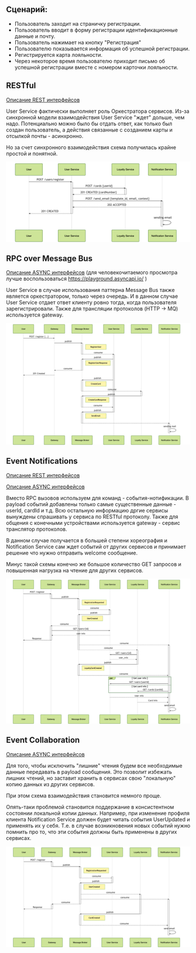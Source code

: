 
## Сценарий:

- Пользователь заходит на страничку регистрации. 
- Пользователь вводит в форму регистрации идентификационные данные и почту. 
- Пользователь нажимает на кнопку "Регистрация"
- Пользователю показывается информация об успешной регистрации. 
- Регистрируется карта лояльности.
- Через некоторое время пользователю приходит письмо об успешной регистрации вместе с номером карточки лояльности. 

## RESTful

[Описание REST интерфейсов](http://petstore.swagger.io/?url=https%3A%2F%2Fraw.githubusercontent.com%2Fschetinnikov-otus%2Farch-labs%2Fmaster%2Fapi-spec%2Frestful%2Frest-openapi.yaml)



User Service фактически выполняет роль Оркестратора сервисов. Из-за синхронной модели взаимодействия User Service "ждет" дольше, чем надо. Потенциально можно было бы отдать ответ, как только был создан пользователь, а действия связанные с созданием карты и отсылкой почты - асинхронно. 

Но за счет синхронного взаимодействия схема получилась крайне простой и понятной.  

![mermaid-diagram-20200526103254](README.assets/mermaid-diagram-20200526103254.png)




## RPC over Message Bus

[Описание ASYNC интерфейсов](./message-bus/bus-asyncapi.yaml) (для человекочитаемого просмотра лучше воспользоваться  https://playground.asyncapi.io/ )



User Service в случае использования паттерна Message Bus также является оркестратором, только через очередь. И в данном случае User Service отдает ответ клиенту ровно тогда, когда пользователя зарегистрировали. Также для трансляции протоколов (HTTP -> MQ) используется gateway. 

![mermaid-diagram-20200526103406](README.assets/mermaid-diagram-20200526103406.png)




## Event Notifications

[Описание REST интерфейcов](http://petstore.swagger.io/?url=https%3A%2F%2Fraw.githubusercontent.com%2Fschetinnikov-otus%2Farch-labs%2Fmaster%2Fapi-spec%2Fevent-notifications%2Fnotif-openapi.yaml#/)

[Описание ASYNC интерфейсов](./event-notifications/notif-asyncapi.yaml)



Вместо RPC вызовов используем для команд - события-нотификации. В payload событий добавлены только самые существенные данные - userId, cardId и т.д. Всю остальную информацию дргие сервисы вынуждены спрашивать у сервиса по RESTful протоколу. Также для общения с конечными устройствами используется gateway - сервис транслятор протоколов.

В данном случае получается в большей степени хореография и Notification Service сам ждет событий от других сервисов и принимает решение что нужно отправить welcome сообщение. 

Минус такой схемы конечно же большое количество GET запросов и повышенная нагрузка на чтение для других сервисов. 

![mermaid-diagram-20200526104159](README.assets/mermaid-diagram-20200526104159.png)


## Event Collaboration

[Описание ASYNC интерфейсов](./event-collab/collab-asyncapi.yaml)

Для того, чтобы исключить "лишние" чтения будем все необходимые данные передавать в payload сообщения. Это позволит избежать лишних чтений, но заставит хранить в сервисах свою "локальную" копию данных из других сервисов. 

При этом схема взаимодействия становится немного проще. 

Опять-таки проблемой становится поддержание в консистентном состоянии локальной копии данных. Например, при изменение профиля клиента Notification Service должен будет читать события UserUpdated и применять их у себя. Т.е. в случае возникновения новых событий нужно помнить про то, что эти события должны быть применены в других сервисах. 



![mermaid-diagram-20200526104405](README.assets/mermaid-diagram-20200526104405.png)



